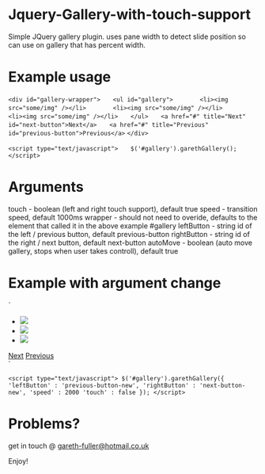 Jquery-Gallery-with-touch-support
=================================

Simple JQuery gallery plugin. uses pane width to detect slide position so can use on gallery that has percent width.

Example usage
=================================

`<div id="gallery-wrapper">`
`   <ul id="gallery">`
`       <li><img src="some/img" /></li>`
`       <li><img src="some/img" /></li>`
`       <li><img src="some/img" /></li>`
`   </ul>`
`   <a href="#" title="Next" id="next-button">Next</a>`
`   <a href="#" title="Previous" id="previous-button">Previous</a>`
`</div>`
    
`<script type="text/javascript">`
`   $('#gallery').garethGallery();`
`</script>`


Arguments
==================================
touch       - boolean (left and right touch support), default true
speed       - transition speed, default 1000ms
wrapper     - should not need to overide, defaults to the element that called it in the above example #gallery
leftButton  - string id of the left / previous button, default previous-button
rightButton - string id of the right / next button, default next-button
autoMove    - boolean (auto move gallery, stops when user takes controll), default true

Example with argument change
================================

`<div id="gallery-wrapper">
  <ul id="gallery">
    <li><img src="some/img" /></li>
    <li><img src="some/img" /></li>
    <li><img src="some/img" /></li>
  </ul>
  <a href="#" title="Next" id="next-button-new">Next</a>
  <a href="#" title="Previous" id="previous-button-new">Previous</a>
</div>`

`<script type="text/javascript">
  $('#gallery').garethGallery({ 'leftButton' : 'previous-button-new',
                                'rightButton' : 'next-button-new',
                                'speed' : 2000
                                'touch' : false });
</script>`

Problems?
================================

get in touch @ gareth-fuller@hotmail.co.uk

Enjoy!